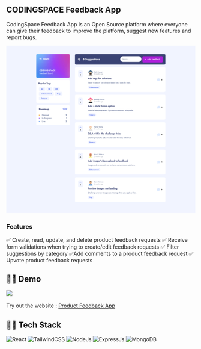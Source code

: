 ## CODINGSPACE Feedback App

CodingSpace Feedback App is an Open Source platform where everyone can give their feedback to improve the platform, suggest new features and report bugs.

![Homepage](client/src/assets/imgs/photon-one.png)

### Features

✅ Create, read, update, and delete product feedback requests
✅ Receive form validations when trying to create/edit feedback requests
✅ Filter suggestions by category
✅Add comments to a product feedback request
✅ Upvote product feedback requests

## 👨‍💻 Demo

<a href="https://github.com/rishipurwar1/product-feedback-react-app" target="blank">
<img src="https://img.shields.io/website?url=https://codingspace-feedback-app.vercel.app/feedbacks&logo=github&style=flat-square" />
</a>

Try out the website : [Product Feedback App](https://codingspace-feedback-app.vercel.app/feedbacks)

## 👨‍🔧 Tech Stack

![React](https://img.shields.io/badge/react-%2320232a.svg?style=for-the-badge&logo=react&logoColor=%2361DAFB)
![TailwindCSS](https://img.shields.io/badge/tailwindcss-%2338B2AC.svg?style=for-the-badge&logo=tailwind-css&logoColor=white)
![NodeJs](https://img.shields.io/badge/Node.js-43853D?style=for-the-badge&logo=node.js&logoColor=white)
![ExpressJs](https://img.shields.io/badge/Express.js-404D59?style=for-the-badge)
![MongoDB](https://img.shields.io/badge/MongoDB-4EA94B?style=for-the-badge&logo=mongodb&logoColor=white)
